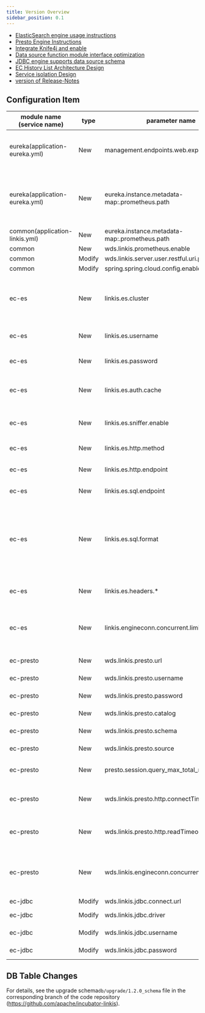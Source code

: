 ```yaml
---
title: Version Overview
sidebar_position: 0.1
---
```


- [ElasticSearch engine usage instructions](/engine-usage/elasticsearch.md)
- [Presto Engine Instructions](/engine-usage/presto.md)
- [Integrate Knife4j and enable](/deployment/involve-knife4j-into-linkis.md)
- [Data source function module interface optimization](/api/http/linkis-ps-publicservice-api/metadataquery-api.md)
- [JDBC engine supports data source schema](/engine-usage/jdbc.md)
- [EC History List Architecture Design](/architecture/computation-governance-services/linkis-manager/ec-history-arc.md)
- [Service isolation Design](/architecture/microservice-governance-services/service_isolation.md)
- [version of Release-Notes](/download/release-notes-1.2.0)

## Configuration Item

| module name (service name) | type | parameter name | default value | description |
| ----------- | ----- | -------------------------------------------------------- | ---------------- | ------------------------------------------------------- |
|eureka(application-eureka.yml) | New | management.endpoints.web.exposure.include|refresh,info,health,metrics | The endpoint exposure range for Spring Boot Actuator|
|eureka(application-eureka.yml) | New |eureka.instance.metadata-map:.prometheus.path| ${prometheus.path:/actuator/prometheus} | Prometheus monitoring endpoint for microservices registered in Eureka metadata|
|common(application-linkis.yml) | New | eureka.instance.metadata-map:.prometheus.path|${prometheus.path:${prometheus.endpoint}} | ditto|
|common | New |wds.linkis.prometheus.enable | false| |
|common | Modify | wds.linkis.server.user.restful.uri.pass.auth | /api/rest_j/v1/actuator/prometheus| |
|common | Modify | spring.spring.cloud.config.enabled | false | |
|ec-es | New  | linkis.es.cluster           | 127.0.0.1:9200    | ElasticSearch cluster，Separate multiple nodes using commas  |
|ec-es | New  | linkis.es.username          | None        | ElasticSearch cluster username                 |
|ec-es | New  | linkis.es.password          | None          | ElasticSearch cluster password                   |
|ec-es | New  | linkis.es.auth.cache        | false         | Whether the client is cache authenticated                       |
|ec-es | New  | linkis.es.sniffer.enable    | false           | Whether Sniffer is enabled on the client                   |
|ec-es | New  | linkis.es.http.method       | GET               | request method                                |
|ec-es | New  | linkis.es.http.endpoint     | /_search          | the Endpoint in JSON Script                 |
|ec-es | New  | linkis.es.sql.endpoint      | /_sql             | the Endpoint in SQL                |
|ec-es | New  | linkis.es.sql.format        | {"query":"%s"}  | the template of SQL script call , %s replaced with SQL as the body of the request request ElasticSearch cluster |
|ec-es | New  | linkis.es.headers.*              | None     | Client Headers configuration |
|ec-es | New  | linkis.engineconn.concurrent.limit | 100    | Maximum engine concurrency of ElasticSearch cluster |
|ec-presto | New  | wds.linkis.presto.url                  | <http://127.0.0.1:8080> | Presto cluster connection                             |
|ec-presto | New  | wds.linkis.presto.username             | default               | Presto cluster username                           |
|ec-presto | New  | wds.linkis.presto.password             | None                    | Presto cluster password                             |
|ec-presto | New  | wds.linkis.presto.catalog              | system                |Catalog for queries                             |
|ec-presto | New  | wds.linkis.presto.schema               | None                    |Query Schema                               |
|ec-presto | New  | wds.linkis.presto.source               | global                | source used by the query                           |
|ec-presto | New  | presto.session.query_max_total_memory  | 8GB                   | query uses maximum memory                         |
|ec-presto | New  | wds.linkis.presto.http.connectTimeout  | 60                    | Presto client connect timeout (unit: seconds) |
|ec-presto | New  | wds.linkis.presto.http.readTimeout     | 60                    | Presto client read timeout (unit: seconds)    |
|ec-presto | New  | wds.linkis.engineconn.concurrent.limit | 100                   | The maximum number of concurrent Presto engines                      |
|ec-jdbc | Modify  | wds.linkis.jdbc.connect.url            | jdbc:mysql://127.0.0.1:3306/test | jdbc conn url    |
|ec-jdbc | Modify  | wds.linkis.jdbc.driver              | com.mysql.jdbc.Driver      | jdbc conn driver   |
|ec-jdbc | Modify  | wds.linkis.jdbc.username             | None        | jdbc conn username   |
|ec-jdbc | Modify  | wds.linkis.jdbc.password             | None        | jdbc conn password   |

## DB Table Changes

For details, see the upgrade schema`db/upgrade/1.2.0_schema` file in the corresponding branch of the code repository (<https://github.com/apache/incubator-linkis>).
